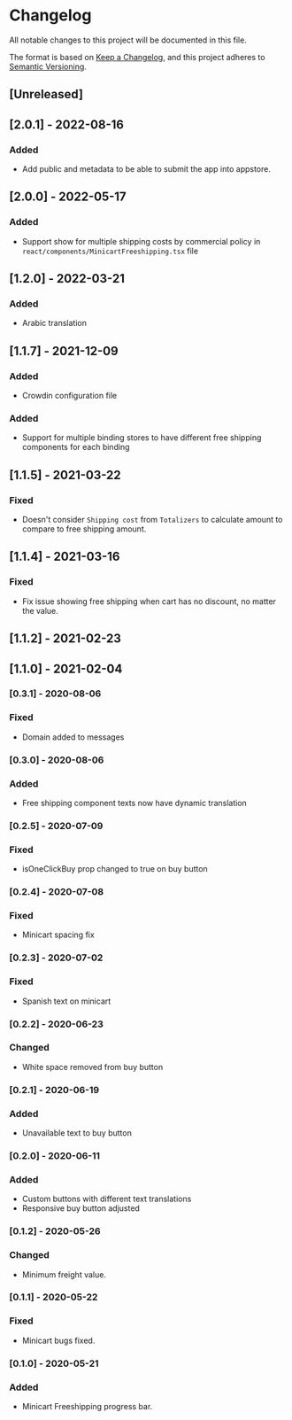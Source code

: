 # Changelog

All notable changes to this project will be documented in this file.

The format is based on [Keep a Changelog](https://keepachangelog.com/en/1.0.0/),
and this project adheres to [Semantic Versioning](https://semver.org/spec/v2.0.0.html).

## [Unreleased]

## [2.0.1] - 2022-08-16

### Added
- Add public and metadata to be able to submit the app into appstore.

## [2.0.0] - 2022-05-17

### Added
- Support show for multiple shipping costs by commercial policy in `react/components/MinicartFreeshipping.tsx` file

## [1.2.0] - 2022-03-21

### Added

- Arabic translation

## [1.1.7] - 2021-12-09

### Added

- Crowdin configuration file

### Added

- Support for multiple binding stores to have different free shipping components for each binding

## [1.1.5] - 2021-03-22

### Fixed

- Doesn't consider `Shipping cost` from `Totalizers` to calculate amount to compare to free shipping amount.

## [1.1.4] - 2021-03-16

### Fixed

- Fix issue showing free shipping when cart has no discount, no matter the value.

## [1.1.2] - 2021-02-23

## [1.1.0] - 2021-02-04

### [0.3.1] - 2020-08-06

### Fixed

- Domain added to messages

### [0.3.0] - 2020-08-06

### Added

- Free shipping component texts now have dynamic translation

### [0.2.5] - 2020-07-09

### Fixed

- isOneClickBuy prop changed to true on buy button

### [0.2.4] - 2020-07-08

### Fixed

- Minicart spacing fix

### [0.2.3] - 2020-07-02

### Fixed

- Spanish text on minicart

### [0.2.2] - 2020-06-23

### Changed

- White space removed from buy button

### [0.2.1] - 2020-06-19

### Added

- Unavailable text to buy button

### [0.2.0] - 2020-06-11

### Added

- Custom buttons with different text translations
- Responsive buy button adjusted

### [0.1.2] - 2020-05-26

### Changed

- Minimum freight value.

### [0.1.1] - 2020-05-22

### Fixed

- Minicart bugs fixed.

### [0.1.0] - 2020-05-21

### Added

- Minicart Freeshipping progress bar.
